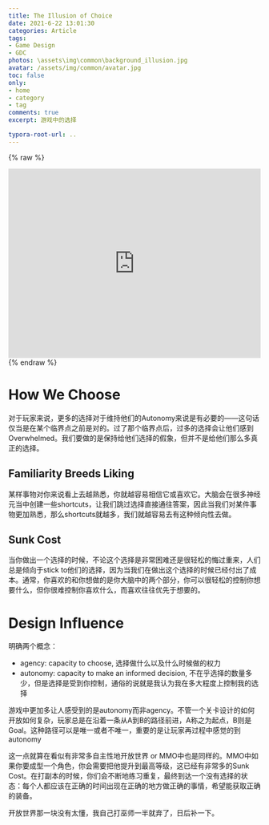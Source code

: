 ```yaml
---
title: The Illusion of Choice
date: 2021-6-22 13:01:30
categories: Article
tags: 
- Game Design
- GDC
photos: \assets\img\common\background_illusion.jpg
avatar: /assets/img/common/avatar.jpg
toc: false
only:
- home
- category
- tag
comments: true
excerpt: 游戏中的选择

typora-root-url: ..
---
```


{% raw %}
<div style="position: relative; width: 100%; height: 0; padding-bottom:75%;">
	<iframe src="https://www.youtube.com/embed/xCOPu1sauoQ" 
	scrolling="no" border="0" frameborder="no" framespacing="0" allowfullscreen="true"
	style="position: absolute; width: 100%; height: 100%; left: 0; top: 0;"> 
	</iframe>
</div>
{% endraw %}


# How We Choose 

对于玩家来说，更多的选择对于维持他们的Autonomy来说是有必要的——这句话仅当是在某个临界点之前是对的。过了那个临界点后，过多的选择会让他们感到Overwhelmed。我们要做的是保持给他们选择的假象，但并不是给他们那么多真正的选择。

## Familiarity Breeds Liking

某样事物对你来说看上去越熟悉，你就越容易相信它或喜欢它。大脑会在很多神经元当中创建一些shortcuts，让我们跳过选择直接通往答案，因此当我们对某件事物更加熟悉，那么shortcuts就越多，我们就越容易去有这种倾向性去做。

## Sunk Cost

当你做出一个选择的时候，不论这个选择是非常困难还是很轻松的悔过重来，人们总是倾向于stick to他们的选择，因为当我们在做出这个选择的时候已经付出了成本。通常，你喜欢的和你想做的是你大脑中的两个部分，你可以很轻松的控制你想要什么，但你很难控制你喜欢什么，而喜欢往往优先于想要的。

# Design Influence

明确两个概念：

- agency: capacity to choose, 选择做什么以及什么时候做的权力
- autonomy: capacity to make an informed decision, 不在乎选择的数量多少，但是选择是受到你控制，通俗的说就是我认为我在多大程度上控制我的选择

游戏中更加多让人感受到的是autonomy而非agency。不管一个关卡设计的如何开放如何复杂，玩家总是在沿着一条从A到B的路径前进，A称之为起点，B则是Goal。这种路径可以是唯一或者不唯一，重要的是让玩家再过程中感觉的到autonomy

这一点就算在看似有非常多自主性地开放世界 or MMO中也是同样的。MMO中如果你要成型一个角色，你会需要把他提升到最高等级，这已经有非常多的Sunk Cost。在打副本的时候，你们会不断地练习重复，最终到达一个没有选择的状态：每个人都应该在正确的时间出现在正确的地方做正确的事情，希望能获取正确的装备。

开放世界那一块没有太懂，我自己打巫师一半就弃了，日后补一下。



